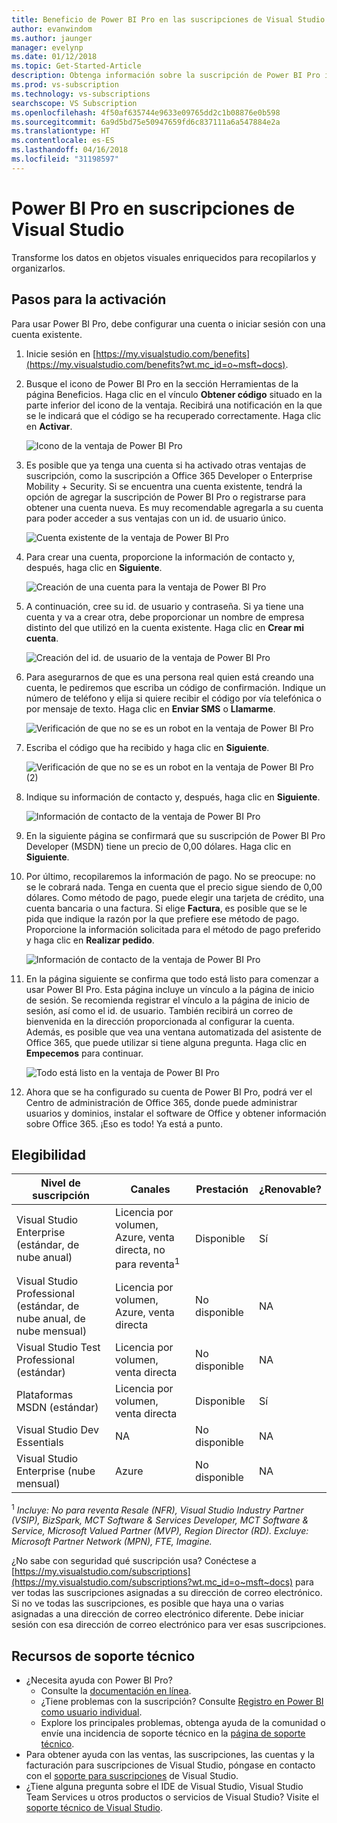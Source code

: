 ```yaml
---
title: Beneficio de Power BI Pro en las suscripciones de Visual Studio | Microsoft Docs
author: evanwindom
ms.author: jaunger
manager: evelynp
ms.date: 01/12/2018
ms.topic: Get-Started-Article
description: Obtenga información sobre la suscripción de Power BI Pro incluida en la suscripción de Visual Studio seleccionada.
ms.prod: vs-subscription
ms.technology: vs-subscriptions
searchscope: VS Subscription
ms.openlocfilehash: 4f50af635744e9633e09765dd2c1b08876e0b598
ms.sourcegitcommit: 6a9d5bd75e50947659fd6c837111a6a547884e2a
ms.translationtype: HT
ms.contentlocale: es-ES
ms.lasthandoff: 04/16/2018
ms.locfileid: "31198597"
---
```

# <a name="power-bi-pro-in-visual-studio-subscriptions"></a>Power BI Pro en suscripciones de Visual Studio

Transforme los datos en objetos visuales enriquecidos para recopilarlos y organizarlos. 

## <a name="activation-steps"></a>Pasos para la activación
Para usar Power BI Pro, debe configurar una cuenta o iniciar sesión con una cuenta existente. 
1.  Inicie sesión en [https://my.visualstudio.com/benefits](https://my.visualstudio.com/benefits?wt.mc_id=o~msft~docs).

2.  Busque el icono de Power BI Pro en la sección Herramientas de la página Beneficios. Haga clic en el vínculo **Obtener código** situado en la parte inferior del icono de la ventaja.   Recibirá una notificación en la que se le indicará que el código se ha recuperado correctamente.  Haga clic en **Activar**. 

    ![Icono de la ventaja de Power BI Pro](_img\vs-pbi\vs-pbi-tile.png)  

2. Es posible que ya tenga una cuenta si ha activado otras ventajas de suscripción, como la suscripción a Office 365 Developer o Enterprise Mobility + Security.  Si se encuentra una cuenta existente, tendrá la opción de agregar la suscripción de Power BI Pro o registrarse para obtener una cuenta nueva.  Es muy recomendable agregarla a su cuenta para poder acceder a sus ventajas con un id. de usuario único.  

    ![Cuenta existente de la ventaja de Power BI Pro](_img\vs-pbi\vs-pbi-existing-account.png) 

3.  Para crear una cuenta, proporcione la información de contacto y, después, haga clic en **Siguiente**.

    ![Creación de una cuenta para la ventaja de Power BI Pro](_img\vs-pbi\vs-pbi-create-account-cropped.png) 


4.  A continuación, cree su id. de usuario y contraseña.  Si ya tiene una cuenta y va a crear otra, debe proporcionar un nombre de empresa distinto del que utilizó en la cuenta existente.  Haga clic en **Crear mi cuenta**.

    ![Creación del id. de usuario de la ventaja de Power BI Pro](_img\vs-pbi\vs-pbi-create-user-id-cropped.png) 


5.  Para asegurarnos de que es una persona real quien está creando una cuenta, le pediremos que escriba un código de confirmación.  Indique un número de teléfono y elija si quiere recibir el código por vía telefónica o por mensaje de texto.  Haga clic en **Enviar SMS** o **Llamarme**.

    ![Verificación de que no se es un robot en la ventaja de Power BI Pro](_img\vs-pbi\vs-pbi-robot1-cropped.png) 


6.  Escriba el código que ha recibido y haga clic en **Siguiente**. 

    ![Verificación de que no se es un robot en la ventaja de Power BI Pro (2)](_img\vs-pbi\vs-pbi-robot2-cropped.png) 

7.  Indique su información de contacto y, después, haga clic en **Siguiente**. 

    ![Información de contacto de la ventaja de Power BI Pro](_img\vs-pbi\vs-pbi-contact-cropped.png)


8.  En la siguiente página se confirmará que su suscripción de Power BI Pro Developer (MSDN) tiene un precio de 0,00 dólares.  Haga clic en **Siguiente**.

9.  Por último, recopilaremos la información de pago.  No se preocupe: no se le cobrará nada.  Tenga en cuenta que el precio sigue siendo de 0,00 dólares.  Como método de pago, puede elegir una tarjeta de crédito, una cuenta bancaria o una factura.  Si elige **Factura**, es posible que se le pida que indique la razón por la que prefiere ese método de pago.  Proporcione la información solicitada para el método de pago preferido y haga clic en **Realizar pedido**.  

    ![Información de contacto de la ventaja de Power BI Pro](_img\vs-pbi\vs-pbi-payment-blurred-cropped.png)

10. En la página siguiente se confirma que todo está listo para comenzar a usar Power BI Pro.  Esta página incluye un vínculo a la página de inicio de sesión.  Se recomienda registrar el vínculo a la página de inicio de sesión, así como el id. de usuario.  También recibirá un correo de bienvenida en la dirección proporcionada al configurar la cuenta.  Además, es posible que vea una ventana automatizada del asistente de Office 365, que puede utilizar si tiene alguna pregunta.  Haga clic en **Empecemos** para continuar.

    ![Todo está listo en la ventaja de Power BI Pro](_img\vs-pbi\vs-pbi-all-set-cropped.png) 


11. Ahora que se ha configurado su cuenta de Power BI Pro, podrá ver el Centro de administración de Office 365, donde puede administrar usuarios y dominios, instalar el software de Office y obtener información sobre Office 365.  ¡Eso es todo!  Ya está a punto. 

## <a name="eligibility"></a>Elegibilidad
| Nivel de suscripción                                                 |     Canales                                            | Prestación                                                          | ¿Renovable?    |
|--------------------------------------------------------------------|---------------------------------------------------------|------------------------------------------------------------------|---------------|
| Visual Studio Enterprise (estándar, de nube anual)   | Licencia por volumen, Azure, venta directa, no para reventa<sup>1</sup> | Disponible       |  Sí|
| Visual Studio Professional (estándar, de nube anual, de nube mensual) | Licencia por volumen, Azure, venta directa                                       | No disponible                                                            |NA         |
| Visual Studio Test Professional (estándar)                         | Licencia por volumen, venta directa                                              | No disponible                                                            |NA         |
| Plataformas MSDN (estándar)                                          | Licencia por volumen, venta directa                                              | Disponible       |  Sí|
| Visual Studio Dev Essentials | NA  | No disponible |NA|
| Visual Studio Enterprise (nube mensual) | Azure                                       | No disponible                                  |NA|

<sup>1</sup>  *Incluye: No para reventa Resale (NFR), Visual Studio Industry Partner (VSIP), BizSpark, MCT Software & Services Developer, MCT Software & Service, Microsoft Valued Partner (MVP), Region Director (RD).  Excluye:  Microsoft Partner Network (MPN), FTE, Imagine.*


¿No sabe con seguridad qué suscripción usa?  Conéctese a [https://my.visualstudio.com/subscriptions](https://my.visualstudio.com/subscriptions?wt.mc_id=o~msft~docs) para ver todas las suscripciones asignadas a su dirección de correo electrónico. Si no ve todas las suscripciones, es posible que haya una o varias asignadas a una dirección de correo electrónico diferente.  Debe iniciar sesión con esa dirección de correo electrónico para ver esas suscripciones. 

## <a name="support-resources"></a>Recursos de soporte técnico
-  ¿Necesita ayuda con Power BI Pro?  
    - Consulte la [documentación en línea](/power-bi/).
    - ¿Tiene problemas con la suscripción?  Consulte [Registro en Power BI como usuario individual](/power-bi/service-self-service-signup-for-power-bi).
    - Explore los principales problemas, obtenga ayuda de la comunidad o envíe una incidencia de soporte técnico en la [página de soporte técnico](https://powerbi.microsoft.com/support/).
-  Para obtener ayuda con las ventas, las suscripciones, las cuentas y la facturación para suscripciones de Visual Studio, póngase en contacto con el [soporte para suscripciones](https://www.visualstudio.com/subscriptions/support/) de Visual Studio.
-  ¿Tiene alguna pregunta sobre el IDE de Visual Studio, Visual Studio Team Services u otros productos o servicios de Visual Studio?  Visite el [soporte técnico de Visual Studio](https://www.visualstudio.com/support/). 